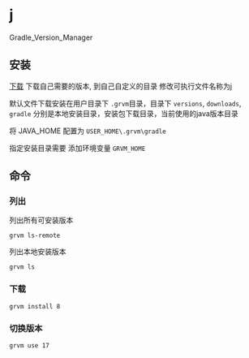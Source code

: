 # j
Gradle_Version_Manager




## 安装
  [下载](https://github.com/forget-the-bright/grvm/releases) 下载自己需要的版本, 到自己自定义的目录 修改可执行文件名称为j
  
  默认文件下载安装在用户目录下 ```.grvm```目录，目录下  ```versions```, ```downloads```, ```gradle```  分别是本地安装目录，安装包下载目录，当前使用的java版本目录 

  将 JAVA_HOME 配置为 ```USER_HOME\.grvm\gradle```  

  指定安装目录需要 添加环境变量 ```GRVM_HOME```
## 命令

### 列出

列出所有可安装版本
```
grvm ls-remote
```


列出本地安装版本
```
grvm ls
```

### 下载
```
grvm install 8
```


### 切换版本
```
grvm use 17
```





